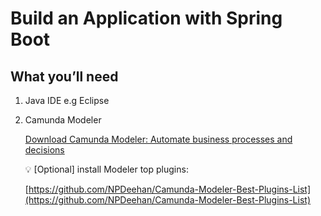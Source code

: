 # Build an Application with Spring Boot
## What you’ll need
1. Java IDE
	e.g Eclipse
    
2. Camunda Modeler
    
    [Download Camunda Modeler: Automate business processes and decisions](https://camunda.com/download/modeler/)
    
    <aside>
    💡 [Optional] install Modeler top plugins:
    
    [https://github.com/NPDeehan/Camunda-Modeler-Best-Plugins-List](https://github.com/NPDeehan/Camunda-Modeler-Best-Plugins-List)
    
    </aside>